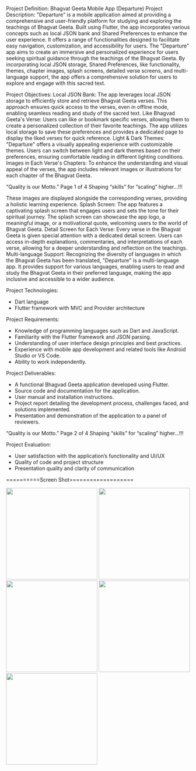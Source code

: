 Project Definition: Bhagvat Geeta Mobile App (Departure)
Project Description:
"Departure" is a mobile application aimed at providing a comprehensive and user-friendly
platform for studying and exploring the teachings of Bhagvat Geeta. Built using Flutter, the app
incorporates various concepts such as local JSON bank and Shared Preferences to enhance the
user experience. It offers a range of functionalities designed to facilitate easy navigation,
customization, and accessibility for users.
The "Departure" app aims to create an immersive and personalized experience for users seeking
spiritual guidance through the teachings of the Bhagvat Geeta. By incorporating local JSON
storage, Shared Preferences, like functionality, themes, chapter images, splash screens, detailed
verse screens, and multi-language support, the app offers a comprehensive solution for users to
explore and engage with this sacred text.

Project Objectives:
Local JSON Bank: The app leverages local JSON storage to efficiently store and retrieve
Bhagvat Geeta verses. This approach ensures quick access to the verses, even in offline mode,
enabling seamless reading and study of the sacred text.
Like Bhagvad Geeta's Verse: Users can like or bookmark specific verses, allowing them to
create a personalized collection of their favorite teachings. The app utilizes local storage to save
these preferences and provides a dedicated page to display the liked verses for quick reference.
Light & Dark Themes: "Departure" offers a visually appealing experience with customizable
themes. Users can switch between light and dark themes based on their preferences, ensuring
comfortable reading in different lighting conditions.
Images in Each Verse's Chapters: To enhance the understanding and visual appeal of the
verses, the app includes relevant images or illustrations for each chapter of the Bhagvat Geeta.

“Quality is our Motto.” Page 1 of 4 Shaping “skills” for “scaling” higher...!!!

These images are displayed alongside the corresponding verses, providing a holistic learning
experience.
Splash Screen: The app features a captivating splash screen that engages users and sets the tone
for their spiritual journey. The splash screen can showcase the app logo, a meaningful image, or
a motivational quote, welcoming users to the world of Bhagvat Geeta.
Detail Screen for Each Verse: Every verse in the Bhagvat Geeta is given special attention with
a dedicated detail screen. Users can access in-depth explanations, commentaries, and
interpretations of each verse, allowing for a deeper understanding and reflection on the
teachings.
Multi-language Support: Recognizing the diversity of languages in which the Bhagvat Geeta
has been translated, "Departure" is a multi-language app. It provides support for various
languages, enabling users to read and study the Bhagvat Geeta in their preferred language,
making the app inclusive and accessible to a wider audience.

Project Technologies:
- Dart language
- Flutter framework with MVC and Provider architecture

Project Requirements:
- Knowledge of programming languages such as Dart and JavaScript.
- Familiarity with the Flutter framework and JSON parsing.
- Understanding of user interface design principles and best practices.
- Experience with mobile app development and related tools like Android Studio or VS Code.
- Ability to work independently.

Project Deliverables:
- A functional Bhagvad Geeta application developed using Flutter.
- Source code and documentation for the application.
- User manual and installation instructions.
- Project report detailing the development process, challenges faced, and solutions implemented.
- Presentation and demonstration of the application to a panel of reviewers.

“Quality is our Motto.” Page 2 of 4 Shaping “skills” for “scaling” higher...!!!

Project Evaluation:
- User satisfaction with the application’s functionality and UI/UX
- Quality of code and project structure
- Presentation quality and clarity of communication




==========Screen Shot===================

<img src="https://github.com/vrundpadariya/project_bhagavadgita/assets/133338321/1caae773-c590-4e52-bc65-cfbd09443942" width="250px">
<img src="https://github.com/vrundpadariya/project_bhagavadgita/assets/133338321/3b9535ee-aea3-40ad-a053-55894421936b" width="250px">
<img src="https://github.com/vrundpadariya/project_bhagavadgita/assets/133338321/b78a2086-bd56-431d-9ae4-ec4c2bf0eb3e" width="250px">
<img src="https://github.com/vrundpadariya/project_bhagavadgita/assets/133338321/72cd0f11-a9ba-4696-8403-54044b2fba6d" width="250px">
<img src="https://github.com/vrundpadariya/project_bhagavadgita/assets/133338321/2a57cdce-3aa8-4add-a980-a28b6f57b0c7" width="250px">


